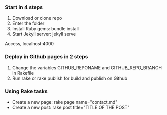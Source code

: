 ### Start in 4 steps
 1. Download or clone repo
 2. Enter the folder
 3. Install Ruby gems: bundle install
 4. Start Jekyll server: jekyll serve

Access, localhost:4000

### Deploy in Github pages in 2 steps
 1. Change the variables GITHUB_REPONAME and GITHUB_REPO_BRANCH in Rakefile
 2. Run rake or rake publish for build and publish on Github

### Using Rake tasks
 * Create a new page: rake page name="contact.md"
 * Create a new post: rake post title="TITLE OF THE POST"

